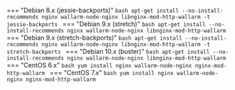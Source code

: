 === "Debian 8.x (jessie-backports)"
    ```bash
    apt-get install --no-install-recommends nginx wallarm-node-nginx libnginx-mod-http-wallarm -t jessie-backports
    ```
=== "Debian 9.x (stretch)"
    ```bash
    apt-get install --no-install-recommends nginx wallarm-node-nginx libnginx-mod-http-wallarm
    ```
=== "Debian 9.x (stretch-backports)"
    ```bash
    apt-get install --no-install-recommends nginx wallarm-node-nginx libnginx-mod-http-wallarm -t stretch-backports
    ```
=== "Debian 10.x (buster)"
    ```bash
    apt-get install --no-install-recommends nginx wallarm-node-nginx libnginx-mod-http-wallarm
    ```
=== "CentOS 6.x"
    ```bash
    yum install nginx wallarm-node-nginx nginx-mod-http-wallarm
    ```
=== "CentOS 7.x"
    ```bash
    yum install nginx wallarm-node-nginx nginx-mod-http-wallarm
    ```
